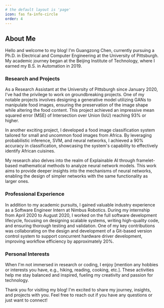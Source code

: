 ```yaml
---
# the default layout is 'page'
icon: fas fa-info-circle
order: 4
---
```


<!-- > Add Markdown syntax content to file `_tabs/about.md`{: .filepath } and it will show up on this page. -->
<!-- {: .prompt-tip } -->

## About Me

Hello and welcome to my blog! I'm Guangzong Chen, currently pursuing a Ph.D. in Electrical and Computer Engineering at the University of Pittsburgh. My academic journey began at the Beijing Institute of Technology, where I earned my B.S. in Automation in 2019.
<!--
### Academic Background

I embarked on my Ph.D. journey in 2019, diving deep into the world of Electrical and Computer Engineering. My research has primarily focused on innovative applications of Generative Adversarial Networks (GANs) and neural networks, especially in the field of food image processing. My work on constrained food image generation and classification has been a thrilling exploration of how technology can intersect with everyday life, making significant strides in automatic dietary assessment and identifying diverse cuisines.
-->

### Research and Projects

As a Research Assistant at the University of Pittsburgh since January 2020, I've had the privilege to work on groundbreaking projects. One of my notable projects involves designing a generative model utilizing GANs to manipulate food images, ensuring the preservation of the image shape while altering the food content. This project achieved an impressive mean squared error (MSE) of Intersection over Union (IoU) reaching 93% or higher.

In another exciting project, I developed a food image classification system tailored for small and uncommon food images from Africa. By leveraging probabilistic inference, SVM, and neural networks, I achieved a 90% accuracy in classification, showcasing the system's capability to effectively identify African cuisines.

My research also delves into the realm of Explainable AI through framelet-based mathematical methods to analyze neural network models. This work aims to provide deeper insights into the mechanisms of neural networks, enabling the design of simpler networks with the same functionality as larger ones.

### Professional Experience

In addition to my academic pursuits, I gained valuable industry experience as a Software Engineer Intern at Nimbus Robotics. During my internship from April 2020 to August 2020, I worked on the full software development lifecycle, focusing on designing scalable systems, writing high-quality code, and ensuring thorough testing and validation. One of my key contributions was collaborating on the design and development of a Git-based version control system to support concurrent hardware driver development, improving workflow efficiency by approximately 20%.

### Personal Interests

When I'm not immersed in research or coding, I enjoy [mention any hobbies or interests you have, e.g., hiking, reading, cooking, etc.]. These activities help me stay balanced and inspired, fueling my creativity and passion for technology.

Thank you for visiting my blog! I'm excited to share my journey, insights, and projects with you. Feel free to reach out if you have any questions or just want to connect!



